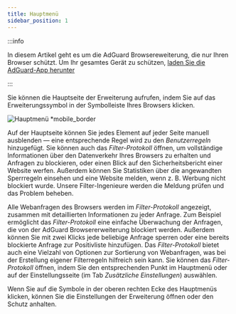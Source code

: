 ```yaml
---
title: Hauptmenü
sidebar_position: 1
---
```


:::info

In diesem Artikel geht es um die AdGuard Browsereweiterung, die nur Ihren Browser schützt. Um Ihr gesamtes Gerät zu schützen, [laden Sie die AdGuard-App herunter](https://agrd.io/download-kb-adblock)

:::

Sie können die Hauptseite der Erweiterung aufrufen, indem Sie auf das Erweiterungssymbol in der Symbolleiste Ihres Browsers klicken.

![Hauptmenü \*mobile\_border](https://cdn.adtidy.org/content/Kb/ad_blocker/browser_extension/ad_blocker_browser_extension_main.png)

Auf der Hauptseite können Sie jedes Element auf jeder Seite manuell ausblenden — eine entsprechende Regel wird zu den _Benutzerregeln_ hinzugefügt. Sie können auch das _Filter-Protokoll_ öffnen, um vollständige Informationen über den Datenverkehr Ihres Browsers zu erhalten und Anfragen zu blockieren, oder einen Blick auf den Sicherheitsbericht einer Website werfen. Außerdem können Sie Statistiken über die angewandten Sperrregeln einsehen und eine Website melden, wenn z. B. Werbung nicht blockiert wurde. Unsere Filter-Ingenieure werden die Meldung prüfen und das Problem beheben.

Alle Webanfragen des Browsers werden im _Filter-Protokoll_ angezeigt, zusammen mit detaillierten Informationen zu jeder Anfrage. Zum Beispiel ermöglicht das _Filter-Protokoll_ eine einfache Überwachung der Anfragen, die von der AdGuard Browsererweiterung blockiert werden. Außerdem können Sie mit zwei Klicks jede beliebige Anfrage sperren oder eine bereits blockierte Anfrage zur Positivliste hinzufügen. Das _Filter-Protokoll_ bietet auch eine Vielzahl von Optionen zur Sortierung von Webanfragen, was bei der Erstellung eigener Filterregeln hilfreich sein kann. Sie können das _Filter-Protokoll_ öffnen, indem Sie den entsprechenden Punkt im Hauptmenü oder auf der Einstellungsseite (im Tab _Zusätzliche Einstellungen_) auswählen.

Wenn Sie auf die Symbole in der oberen rechten Ecke des Hauptmenüs klicken, können Sie die Einstellungen der Erweiterung öffnen oder den Schutz anhalten.
